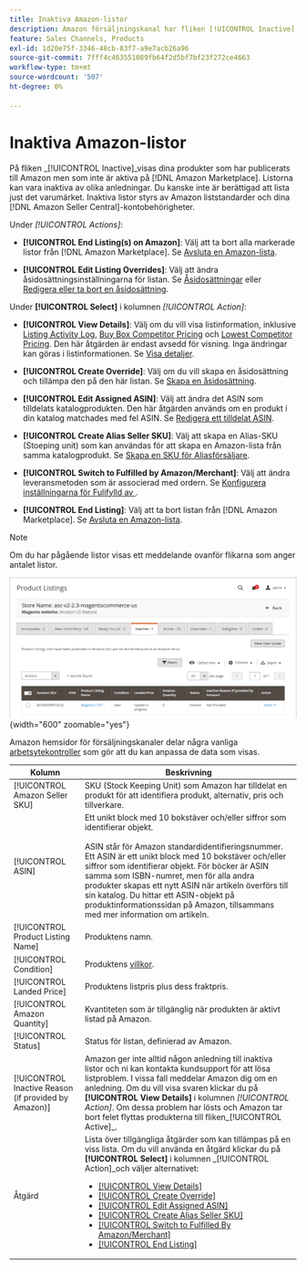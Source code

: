 ```yaml
---
title: Inaktiva Amazon-listor
description: Amazon försäljningskanal har fliken [!UICONTROL Inactive] som du kan använda för att övervaka dina inaktiva  [!DNL Amazon Marketplace] listor.
feature: Sales Channels, Products
exl-id: 1d20e75f-3346-48cb-83f7-a9e7acb26a96
source-git-commit: 7fff4c463551089fb64f2d5bf7bf23f272ce4663
workflow-type: tm+mt
source-wordcount: '507'
ht-degree: 0%

---
```


# Inaktiva Amazon-listor

På fliken _[!UICONTROL Inactive]_visas dina produkter som har publicerats till Amazon men som inte är aktiva på [!DNL Amazon Marketplace]. Listorna kan vara inaktiva av olika anledningar. Du kanske inte är berättigad att lista just det varumärket. Inaktiva listor styrs av Amazon liststandarder och dina [!DNL Amazon Seller Central]-kontobehörigheter.

Under _[!UICONTROL Actions]_:

- **[!UICONTROL End Listing(s) on Amazon]**: Välj att ta bort alla markerade listor från [!DNL Amazon Marketplace]. Se [Avsluta en Amazon-lista](./end-listings-manually.md).

- **[!UICONTROL Edit Listing Overrides]**: Välj att ändra åsidosättningsinställningarna för listan. Se [Åsidosättningar](./overrides.md) eller [Redigera eller ta bort en åsidosättning](./creating-editing-overrides.md#edit-override-single-listing).

Under **[!UICONTROL Select]** i kolumnen _[!UICONTROL Action]_:

- **[!UICONTROL View Details]**: Välj om du vill visa listinformation, inklusive [Listing Activity Log](./product-listing-details.md#listing-activity-log), [Buy Box Competitor Pricing](./product-listing-details.md#buy-box-competitor-pricing) och [Lowest Competitor Pricing](./product-listing-details.md#lowest-competitor-pricing). Den här åtgärden är endast avsedd för visning. Inga ändringar kan göras i listinformationen. Se [Visa detaljer](./product-listing-details.md).

- **[!UICONTROL Create Override]**: Välj om du vill skapa en åsidosättning och tillämpa den på den här listan. Se [Skapa en åsidosättning](./creating-editing-overrides.md).

- **[!UICONTROL Edit Assigned ASIN]**: Välj att ändra det ASIN som tilldelats katalogprodukten. Den här åtgärden används om en produkt i din katalog matchades med fel ASIN. Se [Redigera ett tilldelat ASIN](./edit-assigned-asin.md).

- **[!UICONTROL Create Alias Seller SKU]**: Välj att skapa en Alias-SKU (Stoeping unit) som kan användas för att skapa en Amazon-lista från samma katalogprodukt. Se [Skapa en SKU för Aliasförsäljare](./create-alias-seller-sku.md).

- **[!UICONTROL Switch to Fulfilled by Amazon/Merchant]**: Välj att ändra leveransmetoden som är associerad med ordern. Se [Konfigurera inställningarna för Fulifylld av ](./fulfilled-by.md#configure-fulfilled-by-settings).

- **[!UICONTROL End Listing]**: Välj att ta bort listan från [!DNL Amazon Marketplace]. Se [Avsluta en Amazon-lista](./end-listings-manually.md).

>[!NOTE]
>
>Om du har pågående listor visas ett meddelande ovanför flikarna som anger antalet listor.

![Inaktiva Amazon-listor](assets/amazon-inactive-listings.png){width="600" zoomable="yes"}

Amazon hemsidor för försäljningskanaler delar några vanliga [arbetsytekontroller](./workspace-controls.md) som gör att du kan anpassa de data som visas.

| Kolumn | Beskrivning |
|------------------------------------------------------|--------------------------------------------------------------------------------------------------------------------------------------------------------------------------------------------------------------------------------------------------------------------------------------------------------------------------------------------------------------------------------------------------------------------------------------------------------------------------------------------------------------------------------------------------------------------------------------------------------------------------------------------------------------------------------------|
| [!UICONTROL Amazon Seller SKU] | SKU (Stock Keeping Unit) som Amazon har tilldelat en produkt för att identifiera produkt, alternativ, pris och tillverkare. |
| [!UICONTROL ASIN] | Ett unikt block med 10 bokstäver och/eller siffror som identifierar objekt.<br><br>ASIN står för Amazon standardidentifieringsnummer. Ett ASIN är ett unikt block med 10 bokstäver och/eller siffror som identifierar objekt. För böcker är ASIN samma som ISBN-numret, men för alla andra produkter skapas ett nytt ASIN när artikeln överförs till sin katalog. Du hittar ett ASIN-objekt på produktinformationssidan på Amazon, tillsammans med mer information om artikeln. |
| [!UICONTROL Product Listing Name] | Produktens namn. |
| [!UICONTROL Condition] | Produktens [villkor](./product-listing-condition.md). |
| [!UICONTROL Landed Price] | Produktens listpris plus dess fraktpris. |
| [!UICONTROL Amazon Quantity] | Kvantiteten som är tillgänglig när produkten är aktivt listad på Amazon. |
| [!UICONTROL Status] | Status för listan, definierad av Amazon. |
| [!UICONTROL Inactive Reason (if provided by Amazon)] | Amazon ger inte alltid någon anledning till inaktiva listor och ni kan kontakta kundsupport för att lösa listproblem. I vissa fall meddelar Amazon dig om en anledning. Om du vill visa svaren klickar du på **[!UICONTROL View Details]** i kolumnen _[!UICONTROL Action]_. Om dessa problem har lösts och Amazon tar bort felet flyttas produkterna till fliken_[!UICONTROL Active]_. |
| Åtgärd | Lista över tillgängliga åtgärder som kan tillämpas på en viss lista. Om du vill använda en åtgärd klickar du på **[!UICONTROL Select]** i kolumnen _[!UICONTROL Action]_och väljer alternativet:<ul><li>[[!UICONTROL View Details]](./product-listing-details.md)</li><li>[[!UICONTROL Create Override]](./creating-editing-overrides.md)</li><li>[[!UICONTROL Edit Assigned ASIN]](./edit-assigned-asin.md)</li><li>[[!UICONTROL Create Alias Seller SKU]](./create-alias-seller-sku.md#region-specific)</li><li>[[!UICONTROL Switch to Fulfilled By Amazon/Merchant]](./fulfilled-by.md#configure-fulfilled-by-settings)</li><li>[[!UICONTROL End Listing]](./end-listings-manually.md)</li></ul> |
